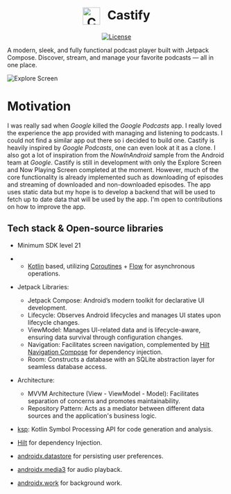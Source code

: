 
<h1 align="center">
    <img src="https://github.com/user-attachments/assets/28bdb956-3e94-44eb-b035-e48af6cc5508" 
       alt="Castify Logo" 
       width="40" 
       height="40" 
       style="vertical-align: middle; margin-right: 10px;">
Castify
</h1>

<p align="center">
  <a href="https://opensource.org/licenses/Apache-2.0"><img alt="License" src="https://img.shields.io/badge/License-Apache%202.0-blue.svg"/></a>
</p>

A modern, sleek, and fully functional podcast player built with Jetpack Compose. Discover, stream, and manage your favorite podcasts — all in one place.

![Explore Screen](https://github.com/user-attachments/assets/f02abb44-cd63-4593-98d8-04342be2087b)

# **Motivation**

I was really sad when *Google* killed the *Google Podcasts* app. I really loved the experience the app provided with managing and listening to podcasts. I could not find a similar app out there so i decided to build one. Castify is heavily inspired by *Google Podcasts*, one can even look at it as a clone. I also got a lot of inspiration from the *NowInAndroid* sample from the Android team at *Google*. Castify is still in development with only the Explore Screen and Now Playing Screen completed at the moment. However, much of the core functionality is already implemented such as downloading of episodes and streaming of downloaded and non-downloaded episodes. The app uses static data but my hope is to develop a backend that will be used to fetch up to date data that will be used by the app. I'm open to contributions on how to improve the app.

## Tech stack & Open-source libraries
- Minimum SDK level 21
- - [Kotlin](https://kotlinlang.org/) based, utilizing [Coroutines](https://github.com/Kotlin/kotlinx.coroutines) + [Flow](https://kotlin.github.io/kotlinx.coroutines/kotlinx-coroutines-core/kotlinx.coroutines.flow/) for asynchronous operations.
- Jetpack Libraries:
  - Jetpack Compose: Android’s modern toolkit for declarative UI development.
  - Lifecycle: Observes Android lifecycles and manages UI states upon lifecycle changes.
  - ViewModel: Manages UI-related data and is lifecycle-aware, ensuring data survival through configuration changes.
  - Navigation: Facilitates screen navigation, complemented by [Hilt Navigation Compose](https://developer.android.com/jetpack/compose/libraries#hilt) for dependency injection.
  - Room: Constructs a database with an SQLite abstraction layer for seamless database access.
- Architecture:
  - MVVM Architecture (View - ViewModel - Model): Facilitates separation of concerns and promotes maintainability.
  - Repository Pattern: Acts as a mediator between different data sources and the application's business logic.

- [ksp](https://github.com/google/ksp): Kotlin Symbol Processing API for code generation and analysis.
- [Hilt](https://dagger.dev/hilt/) for dependency Injection.
- [androidx.datastore](https://developer.android.com/jetpack/androidx/releases/datastore) for persisting user preferences.
- [androidx.media3](https://developer.android.com/jetpack/androidx/releases/media3) for audio playback.
- [androidx.work](https://developer.android.com/jetpack/androidx/releases/work) for background work.
